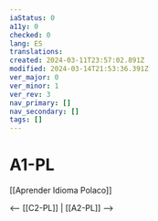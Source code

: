 ```yaml
---
iaStatus: 0
a11y: 0
checked: 0
lang: ES
translations: 
created: 2024-03-11T23:57:02.891Z
modified: 2024-03-14T21:53:36.391Z
ver_major: 0
ver_minor: 1
ver_rev: 3
nav_primary: []
nav_secondary: []
tags: []
---
```

# A1-PL

[[Aprender Idioma Polaco]]

<-- [[C2-PL]] | [[A2-PL]] -->